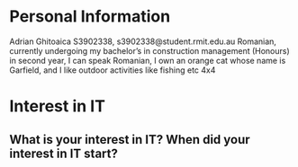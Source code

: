 <html>
<body>

<h1>Personal Information</h1>
<p>Adrian Ghitoaica
S3902338, s3902338@student.rmit.edu.au
Romanian, currently undergoing my bachelor’s in construction management (Honours) in second year, I can speak Romanian, I own an orange cat whose name is Garfield, and I like outdoor activities like fishing etc 4x4
</p>

</body>
</html>

<h1>Interest in IT</h1>
<h2>What is your interest in IT? When did your interest in IT start?</h2>
